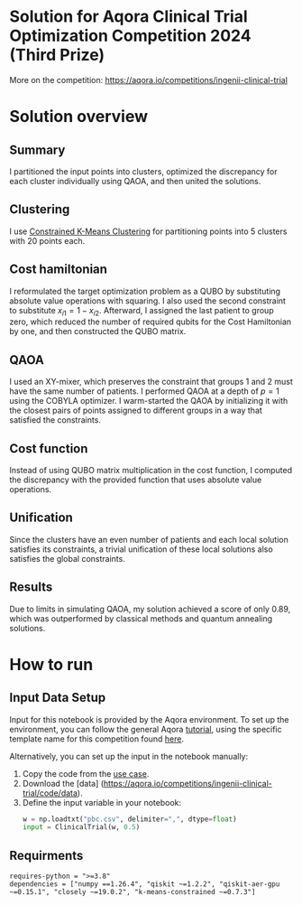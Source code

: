 # Solution for Aqora Clinical Trial Optimization Competition 2024 (Third Prize)

More on the competition: https://aqora.io/competitions/ingenii-clinical-trial

# Solution overview

## Summary

I partitioned the input points into clusters, optimized the discrepancy for each cluster individually using QAOA, and then united the solutions.

## Clustering

I use [Constrained K-Means Clustering](https://pypi.org/project/k-means-constrained/) for partitioning points into 5 clusters with 20 points each.

## Cost hamiltonian

I reformulated the target optimization problem as a QUBO by substituting absolute value operations with squaring. I also used the second constraint to substitute $x_{i​1}=1-x_{i2}$. Afterward, I assigned the last patient to group zero, which reduced the number of required qubits for the Cost Hamiltonian by one, and then constructed the QUBO matrix.

## QAOA

I used an XY-mixer, which preserves the constraint that groups 1 and 2 must have the same number of patients. I performed QAOA at a depth of $p=1$ using the COBYLA optimizer. I warm-started the QAOA by initializing it with the closest pairs of points assigned to different groups in a way that satisfied the constraints.

## Cost function

Instead of using QUBO matrix multiplication in the cost function, I computed the discrepancy with the provided function that uses absolute value operations.

## Unification

Since the clusters have an even number of patients and each local solution satisfies its constraints, a trivial unification of these local solutions also satisfies the global constraints.

## Results

Due to limits in simulating QAOA, my solution achieved a score of only 0.89, which was outperformed by classical methods and quantum annealing solutions.

# How to run

## Input Data Setup

Input for this notebook is provided by the Aqora environment. To set up the environment, you can follow the general Aqora [tutorial](https://aqora.io/competitions/h2-groundstate-energy/data), using the specific template name for this competition found [here](https://aqora.io/competitions/ingenii-clinical-trial/data).

Alternatively, you can set up the input in the notebook manually:
1. Copy the code from the [use case](https://aqora.io/competitions/ingenii-clinical-trial/code/package).
2. Download the [data] (https://aqora.io/competitions/ingenii-clinical-trial/code/data).
3. Define the input variable in your notebook:
   ```Python
   w = np.loadtxt("pbc.csv", delimiter=",", dtype=float)
   input = ClinicalTrial(w, 0.5)
   ```

## Requirments
```
requires-python = ">=3.8"
dependencies = ["numpy ==1.26.4", "qiskit ~=1.2.2", "qiskit-aer-gpu ~=0.15.1", "closely ~=19.0.2", "k-means-constrained ~=0.7.3"]
```

